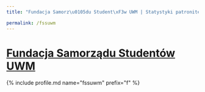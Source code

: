 ```yaml
---
title: "Fundacja Samorz\u0105du Student\xF3w UWM | Statystyki patronite.pl | Patromierz"

permalink: /fssuwm
---
```


# [Fundacja Samorządu Studentów UWM](https://patronite.pl/fssuwm)

{% include profile.md name="fssuwm" prefix="f" %}
